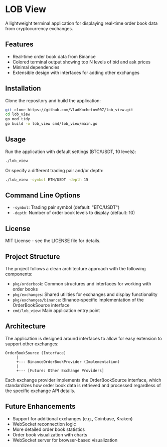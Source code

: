 # LOB View

A lightweight terminal application for displaying real-time order book data from cryptocurrency exchanges.

## Features

- Real-time order book data from Binance
- Colored terminal output showing top N levels of bid and ask prices
- Minimal dependencies
- Extensible design with interfaces for adding other exchanges

## Installation

Clone the repository and build the application:

```bash
git clone https://github.com/VladKochetov007/lob_view.git
cd lob_view
go mod tidy
go build -o lob_view cmd/lob_view/main.go
```

## Usage

Run the application with default settings (BTC/USDT, 10 levels):

```bash
./lob_view
```

Or specify a different trading pair and/or depth:

```bash
./lob_view -symbol ETH/USDT -depth 15
```

## Command Line Options

- `-symbol`: Trading pair symbol (default: "BTC/USDT")
- `-depth`: Number of order book levels to display (default: 10)

## License

MIT License - see the LICENSE file for details.

## Project Structure

The project follows a clean architecture approach with the following components:

- `pkg/orderbook`: Common structures and interfaces for working with order books
- `pkg/exchanges`: Shared utilities for exchanges and display functionality
- `pkg/exchanges/binance`: Binance-specific implementation of the OrderBookSource interface
- `cmd/lob_view`: Main application entry point

## Architecture

The application is designed around interfaces to allow for easy extension to support other exchanges:

```
OrderBookSource (Interface)
     |
     +--- BinanceOrderBookProvider (Implementation)
     |
     +--- [Future: Other Exchange Providers]
```

Each exchange provider implements the OrderBookSource interface, which standardizes how order book data is retrieved and processed regardless of the specific exchange API details.

## Future Enhancements

- Support for additional exchanges (e.g., Coinbase, Kraken)
- WebSocket reconnection logic
- More detailed order book statistics
- Order book visualization with charts
- WebSocket server for browser-based visualization
